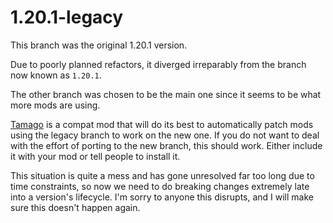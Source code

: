 # 1.20.1-legacy
This branch was the original 1.20.1 version.

Due to poorly planned refactors, it diverged irreparably from
the branch now known as `1.20.1`.

The other branch was chosen to be the main one since it seems to
be what more mods are using.

[Tamago](https://modrinth.com/mod/tamago) is a compat mod that will
do its best to automatically patch mods using the legacy branch to
work on the new one.
If you do not want to deal with the effort of porting to the new
branch, this should work. Either include it with your mod or tell
people to install it.

This situation is quite a mess and has gone unresolved far too long
due to time constraints, so now we need to do breaking changes
extremely late into a version's lifecycle. I'm sorry to anyone this
disrupts, and I will make sure this doesn't happen again.
